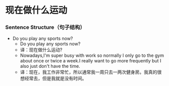 # 现在做什么运动

### Sentence Structure（句子结构）

- Do you play any sports now?
  - Do you play any sports now?
  - 译：现在做什么运动?
  - Nowadays,I'm super busy with work so normally I only go to the gym about once or twice a week.I really want to go more frequently but I also just don't have the time.
  - 译：现在，我工作非常忙，所以通常我一周只去一两次健身房。我真的很想经常去，但是我就是没有时间。
